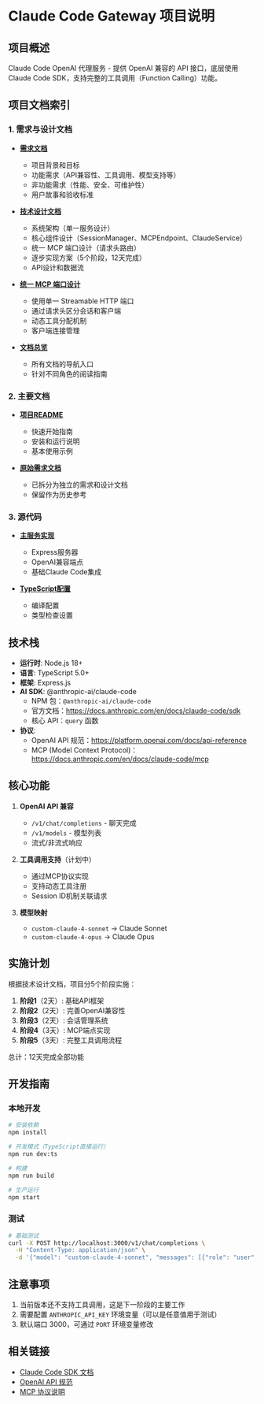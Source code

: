 # Claude Code Gateway 项目说明

## 项目概述

Claude Code OpenAI 代理服务 - 提供 OpenAI 兼容的 API 接口，底层使用 Claude Code SDK，支持完整的工具调用（Function Calling）功能。

## 项目文档索引

### 1. 需求与设计文档

- **[需求文档](../docs/REQUIREMENTS.md)**
  - 项目背景和目标
  - 功能需求（API兼容性、工具调用、模型支持等）
  - 非功能需求（性能、安全、可维护性）
  - 用户故事和验收标准

- **[技术设计文档](../docs/TECHNICAL_DESIGN.md)**
  - 系统架构（单一服务设计）
  - 核心组件设计（SessionManager、MCPEndpoint、ClaudeService）
  - 统一 MCP 端口设计（请求头路由）
  - 逐步实现方案（5个阶段，12天完成）
  - API设计和数据流

- **[统一 MCP 端口设计](../docs/UNIFIED_MCP_DESIGN.md)**
  - 使用单一 Streamable HTTP 端口
  - 通过请求头区分会话和客户端
  - 动态工具分配机制
  - 客户端连接管理

- **[文档总览](../docs/README.md)**
  - 所有文档的导航入口
  - 针对不同角色的阅读指南

### 2. 主要文档

- **[项目README](../README.md)**
  - 快速开始指南
  - 安装和运行说明
  - 基本使用示例

- **[原始需求文档](../CLAUDE_CODE_OPENAI_PROXY_REQUIREMENTS.md)**
  - 已拆分为独立的需求和设计文档
  - 保留作为历史参考

### 3. 源代码

- **[主服务实现](../src/index.ts)**
  - Express服务器
  - OpenAI兼容端点
  - 基础Claude Code集成

- **[TypeScript配置](../tsconfig.json)**
  - 编译配置
  - 类型检查设置

## 技术栈

- **运行时**: Node.js 18+
- **语言**: TypeScript 5.0+
- **框架**: Express.js
- **AI SDK**: @anthropic-ai/claude-code
  - NPM 包：`@anthropic-ai/claude-code`
  - 官方文档：https://docs.anthropic.com/en/docs/claude-code/sdk
  - 核心 API：`query` 函数
- **协议**: 
  - OpenAI API 规范：https://platform.openai.com/docs/api-reference
  - MCP (Model Context Protocol)：https://docs.anthropic.com/en/docs/claude-code/mcp

## 核心功能

1. **OpenAI API 兼容**
   - `/v1/chat/completions` - 聊天完成
   - `/v1/models` - 模型列表
   - 流式/非流式响应

2. **工具调用支持**（计划中）
   - 通过MCP协议实现
   - 支持动态工具注册
   - Session ID机制关联请求

3. **模型映射**
   - `custom-claude-4-sonnet` → Claude Sonnet
   - `custom-claude-4-opus` → Claude Opus

## 实施计划

根据技术设计文档，项目分5个阶段实施：

1. **阶段1**（2天）: 基础API框架
2. **阶段2**（2天）: 完善OpenAI兼容性
3. **阶段3**（2天）: 会话管理系统
4. **阶段4**（3天）: MCP端点实现
5. **阶段5**（3天）: 完整工具调用流程

总计：12天完成全部功能

## 开发指南

### 本地开发

```bash
# 安装依赖
npm install

# 开发模式（TypeScript直接运行）
npm run dev:ts

# 构建
npm run build

# 生产运行
npm start
```

### 测试

```bash
# 基础测试
curl -X POST http://localhost:3000/v1/chat/completions \
  -H "Content-Type: application/json" \
  -d '{"model": "custom-claude-4-sonnet", "messages": [{"role": "user", "content": "Hello"}]}'
```

## 注意事项

1. 当前版本还不支持工具调用，这是下一阶段的主要工作
2. 需要配置 `ANTHROPIC_API_KEY` 环境变量（可以是任意值用于测试）
3. 默认端口 3000，可通过 `PORT` 环境变量修改

## 相关链接

- [Claude Code SDK 文档](https://docs.anthropic.com/en/docs/claude-code/sdk)
- [OpenAI API 规范](https://platform.openai.com/docs/api-reference)
- [MCP 协议说明](https://docs.anthropic.com/en/docs/claude-code/mcp)